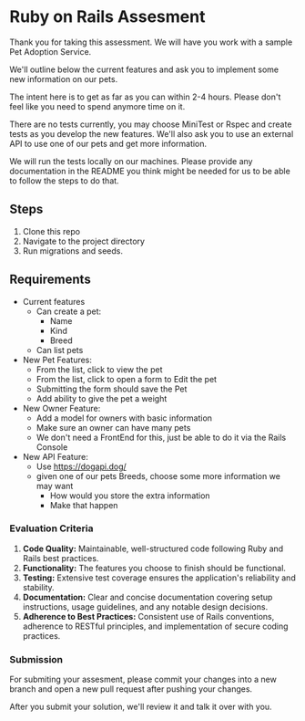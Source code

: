 
# Ruby on Rails Assesment

Thank you for taking this assessment. We will have you work with a sample Pet Adoption Service.

We'll outline below the current features and ask you to implement some new information on our pets.

The intent here is to get as far as you can within 2-4 hours. Please don't feel like you need to spend anymore time on it.

There are no tests currently, you may choose MiniTest or Rspec and create tests as you develop the new features. We'll also ask you to use an external API to use one of our
pets and get more information.

We will run the tests locally on our machines. Please provide any documentation in the README you think might be needed for us to be able to follow the steps to do that.

## Steps

1. Clone this repo
2. Navigate to the project directory
3. Run migrations and seeds.

## Requirements

- Current features
  - Can create a pet:
    - Name
    - Kind
    - Breed
  - Can list pets
- New Pet Features:
  - From the list, click to view the pet
  - From the list, click to open a form to Edit the pet
  - Submitting the form should save the Pet
  - Add ability to give the pet a weight
- New Owner Feature:
  - Add a model for owners with basic information
  - Make sure an owner can have many pets
  - We don't need a FrontEnd for this, just be able to do it via the Rails Console
- New API Feature:
  - Use <https://dogapi.dog/>
  - given one of our pets Breeds, choose some more information we may want
    - How would you store the extra information
    - Make that happen

### **Evaluation Criteria**

1. **Code Quality:** Maintainable, well-structured code following Ruby and Rails best practices.
2. **Functionality:** The features you choose to finish should be functional.
3. **Testing:** Extensive test coverage ensures the application's reliability and stability.
4. **Documentation:** Clear and concise documentation covering setup instructions, usage guidelines, and any notable design decisions.
5. **Adherence to Best Practices:** Consistent use of Rails conventions, adherence to RESTful principles, and implementation of secure coding practices.

### Submission

For submiting your assesment, please commit your changes into a new branch and open a new pull request after pushing your changes.

After you submit your solution, we'll review it and talk it over with you.
